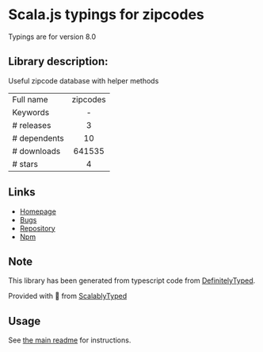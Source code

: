
# Scala.js typings for zipcodes

Typings are for version 8.0

## Library description:
Useful zipcode database with helper methods

|                    |                 |
| ------------------ | :-------------: |
| Full name          | zipcodes |
| Keywords           | - |
| # releases         | 3 |
| # dependents       | 10 |
| # downloads        | 641535 |
| # stars            | 4 |

## Links
- [Homepage](https://github.com/davglass/zipcodes#readme)
- [Bugs](http://github.com/davglass/zipcodes/issues)
- [Repository](https://github.com/davglass/zipcodes)
- [Npm](https://www.npmjs.com/package/zipcodes)
    


## Note
This library has been generated from typescript code from [DefinitelyTyped](https://definitelytyped.org).

Provided with :purple_heart: from [ScalablyTyped](https://github.com/oyvindberg/ScalablyTyped)

## Usage
See [the main readme](../../readme.md) for instructions.


